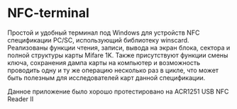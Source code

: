 # NFC-terminal

Простой и удобный терминал под Windows для устройств NFC 
спецификации PC/SC, использующий библиотеку winscard. 
Реализованы функции чтения, записи, вывода на экран блока,
сектора и полной структуры карты Mifare 1K. 
Также присутствуют функции смены ключа, сохранения дампа 
карты на компьютер и возможность проводить одну и ту же 
операцию несколько раз в цикле, что может быть полезным 
для исследователей карт данной спецификации.

Данное приложение было хорошо протестировано на ACR1251 USB NFC Reader II
